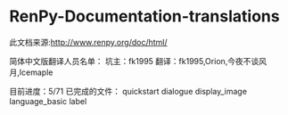 RenPy-Documentation-translations
================================
此文档来源:http://www.renpy.org/doc/html/

简体中文版翻译人员名单：
坑主：fk1995
翻译：fk1995,Orion,今夜不谈风月,Icemaple


目前进度：5/71
已完成的文件：
quickstart
dialogue
display_image
language_basic
label

